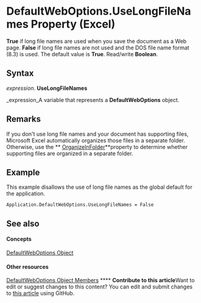 
# DefaultWebOptions.UseLongFileNames Property (Excel)

 **True** if long file names are used when you save the document as a Web page. **False** if long file names are not used and the DOS file name format (8.3) is used. The default value is **True**. Read/write  **Boolean**.


## Syntax

 _expression_. **UseLongFileNames**

 _expression_A variable that represents a  **DefaultWebOptions** object.


## Remarks

If you don't use long file names and your document has supporting files, Microsoft Excel automatically organizes those files in a separate folder. Otherwise, use the  ** [OrganizeInFolder](380edf97-e350-89a5-23e7-67e48b6be6f9.md)**property to determine whether supporting files are organized in a separate folder.


## Example

This example disallows the use of long file names as the global default for the application.


```
Application.DefaultWebOptions.UseLongFileNames = False 

```


## See also


#### Concepts


 [DefaultWebOptions Object](5bd1d870-e8d9-cac1-d7a7-3aeaf7c4c3cd.md)
#### Other resources


 [DefaultWebOptions Object Members](52db1398-01d8-eba5-772f-2923fdc89f5b.md)
****   **Contribute to this article**Want to edit or suggest changes to this content? You can edit and submit changes to  [this article](https://github.com/jhershey00/VBA_Excel_Test/OpenXMLCon/articles/b594ad04-866a-b811-338b-73d45352866b.md) using GitHub.

